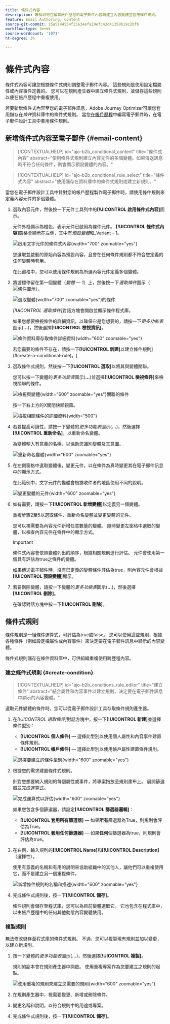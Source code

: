 ```yaml
---
title: 條件式內容
description: 瞭解如何在編寫帳戶歷程的電子郵件內容時建立內容變體並套用條件規則。
feature: Email Authoring, Content
source-git-commit: 15a5144554f25634efa29efc42d41350b19c2bfb
workflow-type: tm+mt
source-wordcount: '1071'
ht-degree: 3%

---
```


# 條件式內容

條件式內容可讓您根據條件式規則調整電子郵件內容。 這些規則是使用設定檔屬性或內容事件定義的。 您可以在規則產生器中建立條件式規則，並儲存這些規則以便在帳戶歷程中重複使用。

若要新增條件式內容至您的電子郵件訊息，Adobe Journey Optimizer可讓您套用儲存在&#x200B;_條件_&#x200B;資料庫中的條件式規則。 當您[在帳戶歷程](./email-authoring.md)中編寫電子郵件時，在電子郵件設計工具中套用條件規則。

## 新增條件式內容至電子郵件 {#email-content}

>[!CONTEXTUALHELP]
>id="ajo-b2b_conditional_content"
>title="條件式內容"
>abstract="使用條件式規則建立內容元件的多個變體。如果傳送訊息時不符合任何條件，則會顯示預設變體的內容。"

>[!CONTEXTUALHELP]
>id="ajo-b2b_conditional_rule_select"
>title="條件式內容"
>abstract="使用儲存在資料庫中的條件式規則或建立新規則。"

當您在電子郵件設計工具中針對您的帳戶歷程製作電子郵件時，請使用條件規則來定義內容元件的多個變體。

1. 選取內容元件，然後按一下元件工具列中的&#x200B;**[!UICONTROL 啟用條件式內容]**&#x200B;圖示。

   元件外框顯示為橙色，表示元件已啟用為條件元件。 **[!UICONTROL 條件式內容]**&#x200B;窗格會顯示在左側，其中有&#x200B;_預設變體_&#x200B;和_Variant - 1。

   ![啟用文字元件的條件式內容](./assets/conditions-enable.png){width="700" zoomable="yes"}

   您選取並啟動的原始內容為預設內容，且會在任何條件規則都不符合您定義的任何變體時套用。

   在此窗格中，您可以使用條件規則為所選內容元件定義多個變體。

1. 將游標停留在第一個變體（_變體 — 1_）上，然後按一下&#x200B;_選取條件_&#x200B;圖示（![條件圖示](../assets/do-not-localize/icon-select-condition.svg)）。

   ![選取變體](./assets/conditions-variant-select.png){width="700" zoomable="yes"}的條件

   _[!UICONTROL 選取條件]_&#x200B;對話方塊會開啟並顯示條件程式庫。

   如果您想要檢視條件的詳細資訊，以確保它是您想要的，請按一下&#x200B;_更多功能表_&#x200B;圖示(**...**)，然後選擇&#x200B;**[!UICONTROL 檢視資訊]**。

   ![條件資料庫存取條件詳細資料](assets/conditions-select-dialog.png){width="600" zoomable="yes"}

   若您需要的條件不存在，請按一下&#x200B;**[!UICONTROL 新建]**&#x200B;以建立條件規則](#create-a-conditional-rule)。[

1. 選取條件式規則，然後按一下&#x200B;**[!UICONTROL 選取]**&#x200B;以將其與變體關聯。

   您可以按一下變體的&#x200B;_更多功能表_&#x200B;圖示(**...**)並選擇&#x200B;**[!UICONTROL 檢視條件]**&#x200B;來檢視關聯的條件。

   ![檢視與變體](./assets/conditions-variant-view-condition.png){width="600" zoomable="yes"}關聯的條件

   按一下右上方的X關閉快顯視窗。

   ![檢視相關條件的詳細資料](./assets/conditions-info-popup.png){width="500"}

1. 若要提高可讀性，請按一下變體的&#x200B;_更多功能表_&#x200B;圖示(**...**)，然後選擇&#x200B;**[!UICONTROL 重新命名]**，以重新命名變體。

   為變體輸入有意義的名稱，以協助您識別變體及其意圖。

   ![重新命名變體](./assets/conditions-variant-rename.png){width="600" zoomable="yes"}

1. 在左側窗格中選取變體後，變更元件，以在條件為真時變更其在電子郵件訊息中的顯示方式。

   在此範例中，文字元件的變體會根據收件者的地區使用不同的說明。

   ![變更變體的元件](./assets/conditions-variant-component-edit.png){width="600" zoomable="yes"}

1. 如有需要，請按一下&#x200B;**[!UICONTROL 新增變體]**&#x200B;以定義另一個變體。

   重複步驟2至5以選取條件、重新命名變體並變更變體的元件。

   您可以視需要為內容元件新增任意數量的變體。 隨時變更左窗格中選取的變體，以檢查內容元件在條件中的顯示方式。

   >[!IMPORTANT]
   >
   >條件式內容會依照變體列出的順序，根據相關規則進行評估。 元件會使用第一個具有評估為true之條件的變體。
   >
   >如果傳送電子郵件時，沒有已定義的變體條件評估為true，則內容元件會根據&#x200B;**[!UICONTROL 預設變體]**&#x200B;顯示。

1. 若要刪除變體，請按一下變體的&#x200B;_更多功能表_&#x200B;圖示(**...**)，然後選擇&#x200B;**[!UICONTROL 刪除]**。

   在確認對話方塊中按一下&#x200B;**[!UICONTROL 刪除]**。

## 條件式規則

條件規則是一組條件運算式，可評估為true或false。 您可以使用這些規則，根據各種條件（例如設定檔屬性或內容事件）來決定要在電子郵件訊息中顯示的內容變體。

條件式規則儲存在條件資料庫中，可供組織重複使用跨歷程內容。
<!-- 

>[!NOTE]
>
>You need the [Manage Library Items](../administration/ootb-product-profiles.md) permission to save or delete conditional rules. Saved conditions are available for use by all users within an organization. -->

### 建立條件式規則 {#create-condition}

>[!CONTEXTUALHELP]
>id="ajo-b2b_conditions_rule_editor"
>title="建立條件"
>abstract="結合屬性和內容事件以建立規則，決定要在電子郵件訊息中顯示的內容變體。"

選取元件變體的條件時，您可以從電子郵件設計工具存取條件規則產生器。

1. 在&#x200B;_[!UICONTROL 選取條件]_&#x200B;對話方塊中，按一下&#x200B;**[!UICONTROL 新建]**&#x200B;並選擇條件型別：

   * **[!UICONTROL 個人條件]** — 選擇此型別以使用個人屬性和內容事件建置條件規則。
   * **[!UICONTROL 帳戶條件]** — 選擇此型別以使用帳戶屬性建置條件規則。

   ![選擇要建立的條件型別](./assets/conditions-select-create-new.png){width="600" zoomable="yes"}

1. 根據您的需求建置條件式規則。

   針對您想要納入規則的每個屬性或事件，將專案拖放至規則畫布上。 展開篩選器並完成運算式。

   ![完成運算式以評估](./assets/conditions-rule-add-attribute.png){width="600" zoomable="yes"}

   如果您包含多個篩選器，請設定&#x200B;**[!UICONTROL 篩選器邏輯]**：

   * **[!UICONTROL 套用所有篩選器]** — 如果&#x200B;**所有**&#x200B;篩選器為True，則規則會評估為True。
   * **[!UICONTROL 套用任何篩選器]** — 如果&#x200B;**任何**&#x200B;個篩選器為true，則規則會評估為true。

1. 在右側，輸入規則的&#x200B;**[!UICONTROL Name]**&#x200B;和&#x200B;**[!UICONTROL Description]** （選擇性）。

   使用有意義的名稱和有用的說明來協助組織中的其他人，讓他們可以重複使用它，而不是建立另一個重複條件。

   ![新增條件規則的名稱和描述](./assets/conditions-rule-name-description.png){width="600" zoomable="yes"}

1. 完成條件式規則後，按一下&#x200B;**[!UICONTROL 儲存]**。

   條件規則會儲存至程式庫，您可以為目前變體選取它。 它也包含在程式庫中，以由帳戶歷程中的任何其他動態內容變體使用。

### 複製規則

無法修改儲存至程式庫的條件式規則。 不過，您可以複製現有規則並加以變更，以建立新規則。

1. 按一下變體的&#x200B;_更多功能表_&#x200B;圖示(**...**)，然後選擇&#x200B;**[!UICONTROL 複製]**。

   規則的副本會在規則產生器中開啟。 使用重複專案作為您要建立之規則的起點。

   ![使用重複的規則來建立您需要的規則](./assets/conditions-rule-duplicate.png){width="600" zoomable="yes"}

1. 在規則產生器中，視需要變更、新增或刪除條件。

1. 變更名稱和說明，以符合規則中的用途或專案。

1. 完成條件式規則後，按一下&#x200B;**[!UICONTROL 儲存]**。
